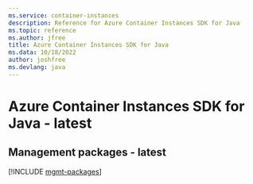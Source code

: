 ```yaml
---
ms.service: container-instances
description: Reference for Azure Container Instances SDK for Java
ms.topic: reference
ms.author: jfree
title: Azure Container Instances SDK for Java
ms.data: 10/18/2022
author: joshfree
ms.devlang: java
---
```

# Azure Container Instances SDK for Java - latest

## Management packages - latest
[!INCLUDE [mgmt-packages](container-instances-mgmt-index.md)]